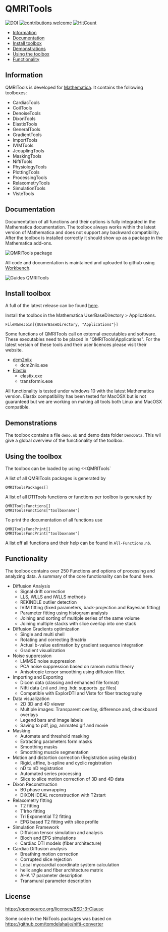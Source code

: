 # QMRITools

[![DOI](https://zenodo.org/badge/DOI/10.5281/zenodo.2530801.svg)](https://doi.org/10.5281/zenodo.2530801)
[![contributions welcome](https://img.shields.io/badge/contributions-welcome-brightgreen.svg?style=flat)](https://github.com/dwyl/esta/issues)
[![HitCount](http://hits.dwyl.io/mfroeling/DTITools.svg)](http://hits.dwyl.io/mfroeling/DTITools)

* [Information](#information)
* [Documentation](#Documentation)
* [Install toolbox](#install-toolbox)
* [Demonstrations](#Demonstrations)
* [Using the toolbox](#using-the-toolbox)
* [Functionality](#functionality)

## Information

QMRITools is developed for [Mathematica](https://www.wolfram.com/mathematica/).
It contains the following toolboxes:

- CardiacTools
- CoilTools
- DenoiseTools
- DixonTools
- ElastixTools
- GeneralTools
- GradientTools
- ImportTools
- IVIMTools
- JcouplingTools
- MaskingTools
- NiftiTools
- PhysiologyTools
- PlottingTools
- ProcessingTools
- RelaxometryTools
- SimulationTools
- VisteTools

## Documentation

Documentation of all functions and their options is fully integrated in the Mathematica documentation. The toolbox always works within the latest version of Mathematica and does not support any backward compatibility.
After the toolbox is installed correctly it should show up as a package in the Mathematica add-ons. 

![QMRITools package](https://github.com/mfroeling/QMRITools/blob/master/Images/AddOns.PNG)

All code and documentation is maintained and uploaded to github using [Workbench](https://www.wolfram.com/workbench/).

![Guides QMRITools](https://github.com/mfroeling/QMRITools/blob/master/Images/Guide.PNG)

## Install toolbox

A full of the latest release can be found [here](https://github.com/mfroeling/QMRITools/releases/download/2.0/QMRITools.zip). 

Install the toolbox in the Mathematica UserBaseDirectory > Applications.

	FileNameJoin[{$UserBaseDirectory, "Applications"}]

Some functions of QMRITools call on external executables and software.
These executables need to be placed in "QMRITools\Applications".
For the latest version of these tools and their user licences please visit their website.

* [dcm2niix](https://github.com/rordenlab/dcm2niix/)
	* dcm2niix.exe
* [Elastix](http://elastix.isi.uu.nl/)
	* elastix.exe
	* transformix.exe

All functionality is tested under windows 10 with the latest Mathematica version. 
Elastix compatibility has been tested for MacOSX but is not guaranteed but we are working on making all tools both Linux and MacOSX compatible.  

## Demonstrations

The toolbox contains a file ``demo.nb`` and demo data folder ``DemoData``. This wil give a global overview of the functionality of the toolbox. 

## Using the toolbox

The toolbox can be loaded by using <<QMRITools`

A list of all QMRITools packages is generated by 
	
	QMRIToolsPackages[]

A list of all DTITools functions or functions per toolbox is generated by 

	QMRIToolsFunctions[]
	QMRIToolsFunctions["toolboxname"]
	
To print the documentation of all functions use

	QMRIToolsFuncPrint[]
	QMRIToolsFuncPrint["toolboxname"]

A list off all functions and their help can be found in ``All-Functions.nb``.

## Functionality

The toolbox contains over 250 Functions and options of processing and analyzing data.
A summary of the core functionality can be found here. 

* Diffusion Analysis
	* Signal drift correction 
	* LLS, WLLS and iWLLS methods
	* REKINDLE outlier detection
	* IVIM fitting (fixed parameters, back-projection and Bayesian fitting)
	* Parameter fitting using histogram analysis
	* Joining and sorting of multiple series of the same volume
	* Joining multiple stacks with slice overlap into one stack
* Diffusion Gradients optimization
	* Single and multi shell
	* Rotating and correcting Bmatrix
	* Actual b-value estimation by gradient sequence integration
	* Gradient visualization
* Noise suppression
	* LMMSE noise suppression
	* PCA noise suppression based on ramom matrix theory
	* Anisotropic tensor smoothing using diffusion filter.
* Importing and Exporting
	* Dicom data (classing and enhanced file format)
	* Nifti data (.nii and .img .hdr, supports .gz files)
	* Compatible with ExplorDTI and Viste for fiber tractography
* Data visualization
	* 2D 3D and 4D viewer
	* Multiple images: Transparent overlay, difference and, checkboard overlays
	* Legend bars and image labels
	* Saving to pdf, jpg, animated gif and movie
* Masking
	* Automate and threshold masking
	* Extracting parameters form masks
	* Smoothing masks
	* Smoothing muscle segmentation
* Motion and distortion correction (Registration using elastix)
	* Rigid, affine, b-spline and cyclic registration 
	* nD to nD registration
	* Automated series processing 
	* Slice to slice motion correction of 3D and 4D data
* Dixon Reconstruction
	* B0 phase unwrapping
	* DIXON iDEAL reconstruction with T2start
* Relaxometry fitting
	* T2 fitting
	* T1rho fitting
	* Tri Exponential T2 fitting
	* EPG based T2 fitting with slice profile
* Simulation Framework
	* Diffuison tensor simulation and analysis
	* Bloch and EPG simulations
	* Cardiac DTI models (fiber architecture)
* Cardiac Diffusion analysis 
	* Breathing motion correction
	* Corrupted slice rejection
	* Local myocardial coordinate system calculation
	* helix angle and fiber architecture matrix
	* AHA 17 parameter description
	* Transmural parameter description	
	
## License
https://opensource.org/licenses/BSD-3-Clause

Some code in the NiiTools packages was based on https://github.com/tomdelahaije/nifti-converter
